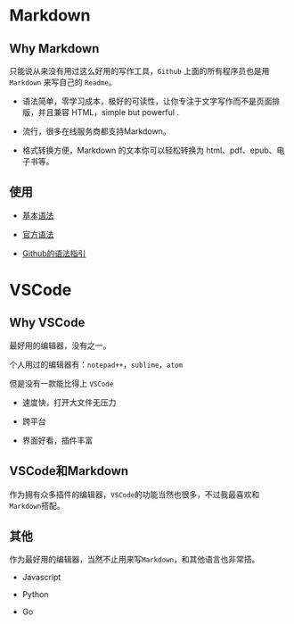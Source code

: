 # Markdown

## Why Markdown

只能说从来没有用过这么好用的写作工具，`Github` 上面的所有程序员也是用 `Markdown` 来写自己的 `Readme`。

- 语法简单，零学习成本，极好的可读性，让你专注于文字写作而不是页面排版，并且兼容 HTML，simple but powerful .

- 流行，很多在线服务商都支持Markdown。

- 格式转换方便，Markdown 的文本你可以轻松转换为 html、pdf、epub、电子书等。

## 使用

- [基本语法](./markdownPractice.md)

- [官方语法](https://daringfireball.net/projects/markdown/)

- [Github的语法指引](https://guides.github.com/features/mastering-markdown/)

# VSCode

## Why VSCode

最好用的编辑器，没有之一。

个人用过的编辑器有：`notepad++`，`sublime`，`atom`

但是没有一款能比得上 `VSCode`

- 速度快，打开大文件无压力

- 跨平台

- 界面好看，插件丰富

## VSCode和Markdown

作为拥有众多插件的编辑器，`VSCode`的功能当然也很多，不过我最喜欢和`Markdown`搭配。

## 其他

作为最好用的编辑器，当然不止用来写`Markdown`，和其他语言也非常搭。

- Javascript

- Python

- Go